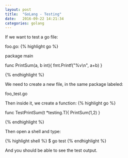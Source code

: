 ```yaml
---
layout: post
title:  "GoLang - Testing"
date:   2016-09-22 14:21:34
categories: golang
---
```


If we want to test a go file:

foo.go:
{% highlight go %}

package main

func PrintSum(a, b int){
  fmt.Printf("%v\n", a+b)
}

{% endhighlight %}

We need to create a new file, in the same package labeled:

foo_test.go

Then inside it, we create a function:
{% highlight go %}

func TestPrintSum(t *testing.T){
  PrintSum(1,2)
}

{% endhighlight %}

Then open a shell and type:

{% highlight shell %}
$ go test
{% endhighlight %}

And you should be able to see the test output.
